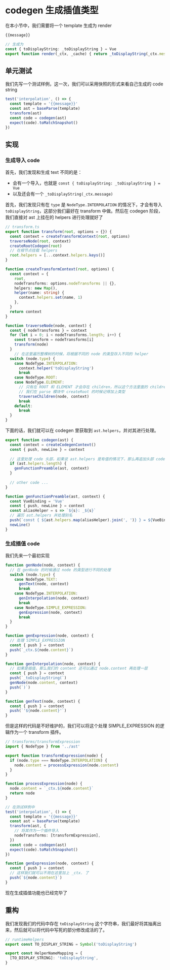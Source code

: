 

# codegen 生成插值类型

在本小节中，我们需要将一个 template 生成为 render

```html
{{message}}
```

```ts
// 生成为
const { toDisplayString: _toDisplayString } = Vue
export function render(_ctx, _cache) { return _toDisplayString(_ctx.message) }
```

## 单元测试

我们先写一个测试样例，这一次，我们可以采用快照的形式来看自己生成的 code string

```ts
test('interpolation', () => {
  const template = '{{message}}'
  const ast = baseParse(template)
  transform(ast)
  const code = codegen(ast)
  expect(code).toMatchSnapshot()
})
```

## 实现

### 生成导入 code

首先，我们发现和生成 text 不同的是：

- 会有一个导入，也就是 `const { toDisplayString: _toDisplayString } = Vue`
- 以及还会有一个 `_toDisplayString(_ctx.message)`

首先，我们发现只有在 `type` 是 `NodeType.INTERPOLATION` 的情况下，才会有导入 `toDisplayString`，这部分我们最好在 transform 中做。然后在 codegen 阶段，我们直接对 ast 上挂在的 helpers 进行处理就好了

```ts
// transform.ts
export function transform(root, options = {}) {
  const context = createTransformContext(root, options)
  traverseNode(root, context)
  createRootCodegen(root)
  // 在根节点挂载 helpers
  root.helpers = [...context.helpers.keys()]
}

function createTransformContext(root, options) {
  const context = {
    root,
    nodeTransforms: options.nodeTransforms || {},
    helpers: new Map(),
    helper(name: string) {
      context.helpers.set(name, 1)
    },
  }
  return context
}
```

```ts
function traverseNode(node, context) {
  const { nodeTransforms } = context
  for (let i = 0; i < nodeTransforms.length; i++) {
    const transform = nodeTransforms[i]
    transform(node)
  }
	// 在这里遍历整棵树的时候，将根据不同的 node 的类型存入不同的 helper
  switch (node.type) {
    case NodeType.INTERPOLATION:
      context.helper('toDisplayString')
      break
    case NodeType.ROOT:
    case NodeType.ELEMENT:
      // 只有在 ROOT 和 ELEMENT 才会存在 children，所以这个方法里面的 children 判断也可以去掉了
      // 我们在 parse 模块中 createRoot 的时候记得加上类型
      traverseChildren(node, context)
      break
    default:
      break
  }
}
```

下面的话，我们就可以在 codegen 里获取到 `ast.helpers`，并对其进行处理。

```ts
export function codegen(ast) {
  const context = createCodegenContext()
  const { push, newLine } = context
	
  // 这里处理 code 头部，如果说 ast.helpers 是有值的情况下，那么再追加头部 code
  if (ast.helpers.length) {
    genFunctionPreamble(ast, context)
  }
  
  // other code ...
}

function genFunctionPreamble(ast, context) {
  const VueBinding = 'Vue'
  const { push, newLine } = context
  const aliasHelper = s => `${s}: _${s}`
  // 遍历 ast.helpers 并处理别名
  push(`const { ${ast.helpers.map(aliasHelper).join(', ')} } = ${VueBinding}`)
  newLine()
}
```

### 生成插值 code

我们先来一个最初实现

```ts
function genNode(node, context) {
  // 在 genNode 的时候通过 node 的类型进行不同的处理
  switch (node.type) {
    case NodeType.TEXT:
      genText(node, context)
      break
    case NodeType.INTERPOLATION:
      genInterpolation(node, context)
      break
    case NodeType.SIMPLE_EXPRESSION:
      genExpression(node, context)
      break
  }
}

function genExpression(node, context) {
  // 处理 SIMPLE_EXPRESSION
  const { push } = context
  push(`_ctx.${node.content}`)
}

function genInterpolation(node, context) {
  // 如果是插值，那么我们的 content 还可以通过 node.content 再处理一层
  const { push } = context
  push(`_toDisplayString(`)
  genNode(node.content, context)
  push(`)`)
}

function genText(node, context) {
  const { push } = context
  push(`'${node.content}'`)
}
```

但是这样的代码是不好维护的，我们可以将这个处理 SIMPLE_EXPRESSION 的逻辑作为一个 transform 插件。

```ts
// transforms/transformExpression
import { NodeType } from '../ast'

export function transformExpression(node) {
  if (node.type === NodeType.INTERPOLATION) {
    node.content = processExpression(node.content)
  }
}

function processExpression(node) {
  node.content = `_ctx.${node.content}`
  return node
}
```

```ts
// 在测试样例中
test('interpolation', () => {
  const template = '{{message}}'
  const ast = baseParse(template)
  transform(ast, {
    // 将其作为一个插件导入
    nodeTransforms: [transformExpression],
  })
  const code = codegen(ast)
  expect(code).toMatchSnapshot()
})
```

```ts
function genExpression(node, context) {
  const { push } = context
  // 这样我们就可以不用在这里加上 _ctx. 了
  push(`${node.content}`)
}
```

现在生成插值功能也已经完毕了

## 重构

我们发现我们的代码中存在 `toDisplayString` 这个字符串，我们最好将其抽离出来，然后就可以将代码中写死的部分修改成活的了。

```ts
// runtimeHelpers
export const TO_DISPLAY_STRING = Symbol('toDisplayString')

export const HelperNameMapping = {
  [TO_DISPLAY_STRING]: 'toDisplayString',
}
```

